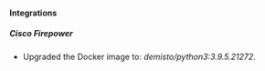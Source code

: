 #### Integrations
##### Cisco Firepower
- Upgraded the Docker image to: *demisto/python3:3.9.5.21272*.
